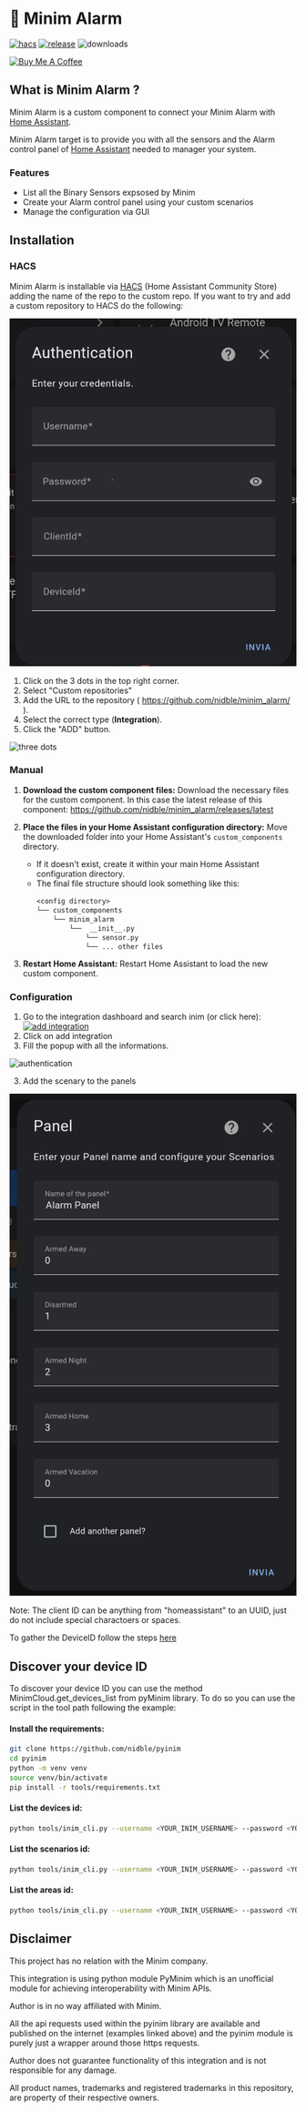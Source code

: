 # 🍄 Minim Alarm

[![hacs][hacs-badge]][hacs-url]
[![release][release-badge]][release-url]
![downloads][downloads-badge]

<a href="https://www.buymeacoffee.com/nidble" target="_blank">
  <img
    src="https://www.buymeacoffee.com/assets/img/custom_images/white_img.png"
    alt="Buy Me A Coffee"
    style="height: auto !important;width: auto !important;"
  >
</a>

## What is Minim Alarm ?

Minim Alarm is a custom component to connect your Minim Alarm with [Home Assistant][home-assistant].

Minim Alarm target is to provide you with all the sensors and the Alarm control panel of [Home Assistant][home-assistant] needed to manager your system.

### Features

- List all the Binary Sensors expsosed by Minim
- Create your Alarm control panel using your custom scenarios
- Manage the configuration via GUI

## Installation

### HACS

Minim Alarm is installable via [HACS][hacs] (Home Assistant Community Store) adding the name of the repo to the custom repo.
If you want to try and add a custom repository to HACS do the following:

![three dots](images/image01.png)


1. Click on the 3 dots in the top right corner.
1. Select "Custom repositories"
1. Add the URL to the repository ( https://github.com/nidble/minim_alarm/ ).
1. Select the correct type (**Integration**).
1. Click the "ADD" button.

![three dots](images/image02.png)


### Manual

1. **Download the custom component files:** Download the necessary files for the custom component. In this case the latest release of this component: https://github.com/nidble/minim_alarm/releases/latest


2. **Place the files in your Home Assistant configuration directory:**  Move the downloaded folder into your Home Assistant's `custom_components` directory.
    * If it doesn't exist, create it within your main Home Assistant configuration directory.
    * The final file structure should look something like this:
      ```
      <config directory>
      └── custom_components
          └── minim_alarm
              └──  __init__.py
                  └── sensor.py
                  └── ... other files
      ```
3. **Restart Home Assistant:** Restart Home Assistant to load the new custom component.



### Configuration

1. Go to the integration dashboard and search inim (or click here): <a href="https://my.home-assistant.io/redirect/brand/?brand=inim" target="_blank">![add integration](images/add_integration.png)</a>
1. Click on add integration
2. Fill the popup with all the informations.

![authentication](images/authentication.png)

3. Add the scenary to the panels

![authentication](images/panel.png)

Note:
The client ID can be anything from "homeassistant" to an UUID, just do not include special charactoers or spaces.

To gather the DeviceID follow the steps [here](#discover-your-device-id)

## Discover your device ID

To discover your device ID you can use the method MinimCloud.get_devices_list from pyMinim library.
To do so you can use the script in the tool path following the example:

#### Install the requirements:
```bash
git clone https://github.com/nidble/pyinim
cd pyinim
python -m venv venv
source venv/bin/activate
pip install -r tools/requirements.txt
```

#### List the devices id:
```bash
python tools/inim_cli.py --username <YOUR_INIM_USERNAME> --password <YOUR_INIM_PASSWORD> --list deviceid
```

#### List the scenarios id:
```bash
python tools/inim_cli.py --username <YOUR_INIM_USERNAME> --password <YOUR_INIM_PASSWORD> --list scenarios
```

#### List the areas id:
```bash
python tools/inim_cli.py --username <YOUR_INIM_USERNAME> --password <YOUR_INIM_PASSWORD> --list areas
```



## Disclaimer

This project has no relation with the Minim company.

This integration is using python module PyMinim which is an unofficial module for achieving interoperability with Minim APIs.

Author is in no way affiliated with Minim.

All the api requests used within the pyinim library are available and published on the internet (examples linked above) and the pyinim module is purely just a wrapper around those https requests.

Author does not guarantee functionality of this integration and is not responsible for any damage.

All product names, trademarks and registered trademarks in this repository, are property of their respective owners.


<!-- Badges -->

[hacs-url]: https://github.com/hacs/integration
[hacs-badge]: https://img.shields.io/badge/hacs-default-orange.svg?style=flat-square
[release-badge]: https://img.shields.io/github/v/release/nidble/minim_alarm?style=flat-square
[downloads-badge]: https://img.shields.io/github/downloads/nidble/minim_alarm/total?style=flat-square


<!-- References -->

[home-assistant]: https://www.home-assistant.io/
[home-assitant-theme-docs]: https://www.home-assistant.io/integrations/frontend/#defining-themes
[hacs]: https://hacs.xyz
[ui-lovelace-minimalist]: https://ui-lovelace-minimalist.github.io/UI/
[button-card]: https://github.com/custom-cards/button-card
[7ahang]: https://www.behance.net/gallery/88433905/Redesign-Smart-Home
[release-url]: https://github.com/nidble/minim_alarm/releases
